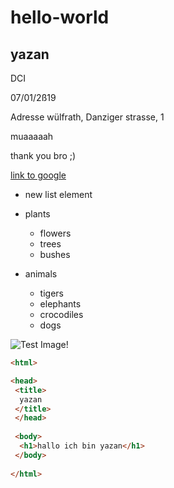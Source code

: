 # hello-world

## yazan

DCI

07/01/2ß19

Adresse wülfrath, Danziger strasse, 1


muaaaaah

thank you bro ;)

[link to google](https://www.google.com)


* new list element

* plants
  - flowers
  - trees
  - bushes
* animals
  * tigers
  * elephants
  * crocodiles
  * dogs

![Test Image!](https://i.scdn.co/image/e9fea603f7db72cc6108b23e84a10e87dfa84b0d)

```html
<html>

<head>
 <title>
  yazan
 </title>
 </head>
 
 <body>
  <h1>hallo ich bin yazan</h1>
 </body>
 
</html>
```
